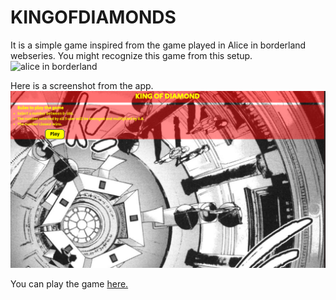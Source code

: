 # KINGOFDIAMONDS
It is a simple game inspired from the game played in Alice in borderland webseries.
You might recognize this game from this setup.
![alice in borderland](https://www.latestanimenews.com/wp-content/uploads/2022/12/King-of-Diamonds-game-Balance-1.png)

Here is a screenshot from the app.
![game ui](https://raw.githubusercontent.com/nischhal-hub/KINGOFDIAMONDS/main/Screenshot%20from%202023-08-08%2011-18-45.png)

You can play the game [here.](https://nischhal-hub.github.io/KINGOFDIAMONDS/)
